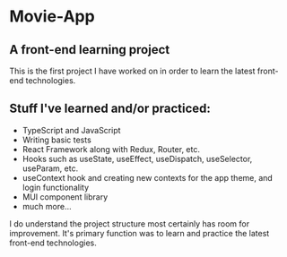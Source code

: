 # Movie-App
## A front-end learning project

This is the first project I have worked on in order to learn the latest front-end technologies.

## Stuff I've learned and/or practiced:
- TypeScript and JavaScript
- Writing basic tests
- React Framework along with Redux, Router, etc.
- Hooks such as useState, useEffect, useDispatch, useSelector, useParam, etc.
- useContext hook and creating new contexts for the app theme, and login functionality
- MUI component library
- much more...

I do understand the project structure most certainly has room for improvement.
It's primary function was to learn and practice the latest front-end technologies.
